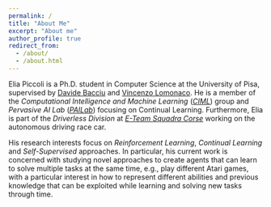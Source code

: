 ```yaml
---
permalink: /
title: "About Me"
excerpt: "About me"
author_profile: true
redirect_from: 
  - /about/
  - /about.html
---
```


Elia Piccoli is a Ph.D. student in Computer Science at the University of Pisa, supervised by [Davide Bacciu](http://pages.di.unipi.it/bacciu/) and [Vincenzo Lomonaco](https://www.vincenzolomonaco.com/). He is a member of the _Computational Intelligence and Machine Learning_ ([_CIML_](https://ciml.di.unipi.it/)) group and _Pervasive AI Lab_ ([_PAILab_](http://pai.di.unipi.it/)) focusing on Continual Learning. Furthermore, Elia is part of the _Driverless Division_ at [_E-Team Squadra Corse_](https://www.eteamsquadracorse.it/) working on the autonomous driving race car.

His research interests focus on _Reinforcement Learning_, _Continual Learning_ and _Self-Supervised_ approaches. In particular, his current work is concerned with studying novel approaches to create agents that can learn to solve multiple tasks at the same time, e.g., play different Atari games, with a particular interest in how to represent different abilities and previous knowledge that can be exploited while learning and solving new tasks through time.